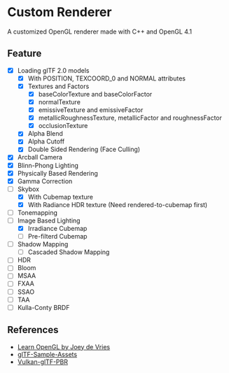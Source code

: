 # Custom Renderer

A customized OpenGL renderer made with C++ and OpenGL 4.1

## Feature

- [x] Loading glTF 2.0 models
  - [x] With POSITION, TEXCOORD_0 and NORMAL attributes
  - [x] Textures and Factors
    - [x] baseColorTexture and baseColorFactor
    - [x] normalTexture
    - [x] emissiveTexture and emissiveFactor
    - [x] metallicRoughnessTexture, metallicFactor and roughnessFactor
    - [x] occlusionTexture
  - [x] Alpha Blend
  - [x] Alpha Cutoff
  - [x] Double Sided Rendering (Face Culling)
- [x] Arcball Camera
- [x] Blinn-Phong Lighting
- [x] Physically Based Rendering
- [x] Gamma Correction
- [ ] Skybox
  - [x] With Cubemap texture
  - [x] With Radiance HDR texture (Need rendered-to-cubemap first)
- [ ] Tonemapping
- [ ] Image Based Lighting
  - [x] Irradiance Cubemap
  - [ ] Pre-filterd Cubemap
- [ ] Shadow Mapping
  - [ ] Cascaded Shadow Mapping
- [ ] HDR
- [ ] Bloom
- [ ] MSAA
- [ ] FXAA
- [ ] SSAO
- [ ] TAA
- [ ] Kulla-Conty BRDF

## References

- [Learn OpenGL by Joey de Vries](https://learnopengl.com/Introduction)
- [glTF-Sample-Assets](https://github.com/KhronosGroup/glTF-Sample-Assets)
- [Vulkan-glTF-PBR](https://github.com/SaschaWillems/Vulkan-glTF-PBR)
